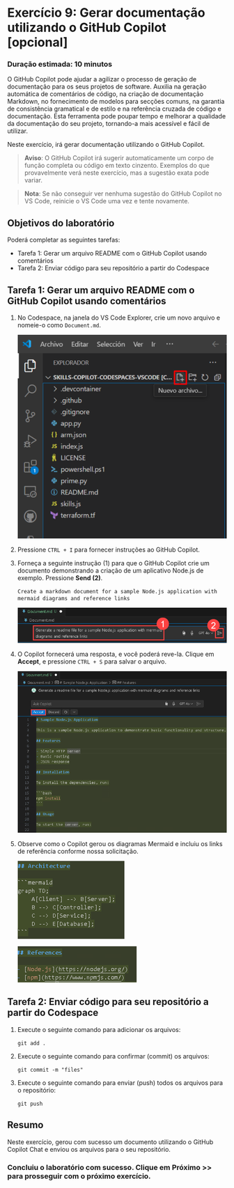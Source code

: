 # Exercício 9: Gerar documentação utilizando o GitHub Copilot [opcional]

### Duração estimada: 10 minutos

O GitHub Copilot pode ajudar a agilizar o processo de geração de documentação para os seus projetos de software. Auxilia na geração automática de comentários de código, na criação de documentação Markdown, no fornecimento de modelos para secções comuns, na garantia de consistência gramatical e de estilo e na referência cruzada de código e documentação. Esta ferramenta pode poupar tempo e melhorar a qualidade da documentação do seu projeto, tornando-a mais acessível e fácil de utilizar.

Neste exercício, irá gerar documentação utilizando o GitHub Copilot.

>**Aviso**: O GitHub Copilot irá sugerir automaticamente um corpo de função completa ou código em texto cinzento. Exemplos do que provavelmente verá neste exercício, mas a sugestão exata pode variar.

>**Nota**: Se não conseguir ver nenhuma sugestão do GitHub Copilot no VS Code, reinicie o VS Code uma vez e tente novamente.


## Objetivos do laboratório

Poderá completar as seguintes tarefas:

- Tarefa 1: Gerar um arquivo README com o GitHub Copilot usando comentários
- Tarefa 2: Enviar código para seu repositório a partir do Codespace

## Tarefa 1: Gerar um arquivo README com o GitHub Copilot usando comentários

1. No Codespace, na janela do VS Code Explorer, crie um novo arquivo e nomeie-o como `Document.md`.

    ![](../../media/chat-code-new.png)

1. Pressione `CTRL + I` para fornecer instruções ao GitHub Copilot.

1. Forneça a seguinte instrução (1) para que o GitHub Copilot crie um documento demonstrando a criação de um aplicativo Node.js de exemplo. Pressione **Send (2)**.

    ```
    Create a markdown document for a sample Node.js application with mermaid diagrams and reference links
    ```

    ![](../../media/hub20.png)

1.  O Copilot fornecerá uma resposta, e você poderá reve-la. Clique em **Accept**, e pressione `CTRL + S` para salvar o arquivo.

    ![](../../media/hub21.png)

1.  Observe como o Copilot gerou os diagramas Mermaid e incluiu os links de referência conforme nossa solicitação.

    ![](../../media/hub22.png)
    
    ![](../../media/hub23.png)


## Tarefa 2: Enviar código para seu repositório a partir do Codespace

1. Execute o seguinte comando para adicionar os arquivos:

    ```
    git add .
    ```
1. Execute o seguinte comando para confirmar (commit) os arquivos:

    ```
    git commit -m "files"
    ```

1. Execute o seguinte comando para enviar (push) todos os arquivos para o repositório:

    ```
    git push
    ```

## Resumo

Neste exercício, gerou com sucesso um documento utilizando o GitHub Copilot Chat e enviou os arquivos para o seu repositório.

### Concluiu o laboratório com sucesso. Clique em **Próximo >>** para prosseguir com o próximo exercício.